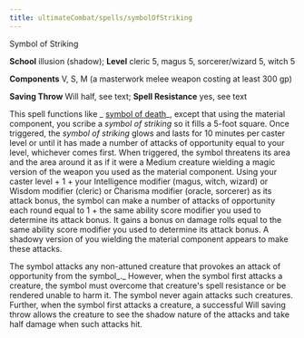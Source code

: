 ```yaml
---
title: ultimateCombat/spells/symbolOfStriking
---
```

Symbol of Striking

**School** illusion (shadow); **Level** cleric 5, magus 5, sorcerer/wizard 5, witch 5

**Components** V, S, M (a masterwork melee weapon costing at least 300 gp)

**Saving Throw** Will half, see text; **Spell Resistance** yes, see text

This spell functions like _ [symbol of death](spells/symbolOfDeath.md#_symbol-of-death)_, except that using the material component, you scribe a _symbol of striking_ so it fills a 5-foot square. Once triggered, the _symbol of striking_ glows and lasts for 10 minutes per caster level or until it has made a number of attacks of opportunity equal to your level, whichever comes first. When triggered, the symbol threatens its area and the area around it as if it were a Medium creature wielding a magic version of the weapon you used as the material component. Using your caster level + 1 + your Intelligence modifier (magus, witch, wizard) or Wisdom modifier (cleric) or Charisma modifier (oracle, sorcerer) as its attack bonus, the symbol can make a number of attacks of opportunity each round equal to 1 + the same ability score modifier you used to determine its attack bonus. It gains a bonus on damage rolls equal to the same ability score modifier you used to determine its attack bonus. A shadowy version of you wielding the material component appears to make these attacks.

The symbol attacks any non-attuned creature that provokes an attack of opportunity from the symbol_._ However, when the symbol first attacks a creature, the symbol must overcome that creature's spell resistance or be rendered unable to harm it. The symbol never again attacks such creatures. Further, when the symbol first attacks a creature, a successful Will saving throw allows the creature to see the shadow nature of the attacks and take half damage when such attacks hit.

